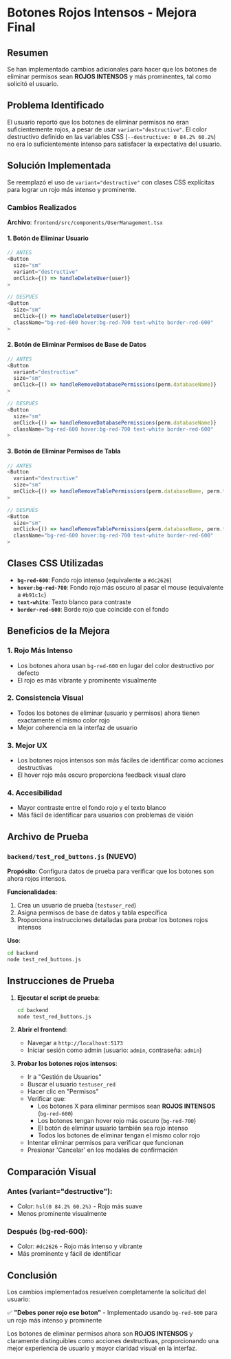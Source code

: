# Botones Rojos Intensos - Mejora Final

## Resumen

Se han implementado cambios adicionales para hacer que los botones de eliminar permisos sean **ROJOS INTENSOS** y más prominentes, tal como solicitó el usuario.

## Problema Identificado

El usuario reportó que los botones de eliminar permisos no eran suficientemente rojos, a pesar de usar `variant="destructive"`. El color destructivo definido en las variables CSS (`--destructive: 0 84.2% 60.2%`) no era lo suficientemente intenso para satisfacer la expectativa del usuario.

## Solución Implementada

Se reemplazó el uso de `variant="destructive"` con clases CSS explícitas para lograr un rojo más intenso y prominente.

### Cambios Realizados

**Archivo**: `frontend/src/components/UserManagement.tsx`

#### 1. Botón de Eliminar Usuario

```typescript
// ANTES
<Button
  size="sm"
  variant="destructive"
  onClick={() => handleDeleteUser(user)}
>

// DESPUÉS
<Button
  size="sm"
  onClick={() => handleDeleteUser(user)}
  className="bg-red-600 hover:bg-red-700 text-white border-red-600"
>
```

#### 2. Botón de Eliminar Permisos de Base de Datos

```typescript
// ANTES
<Button
  variant="destructive"
  size="sm"
  onClick={() => handleRemoveDatabasePermissions(perm.databaseName)}
>

// DESPUÉS
<Button
  size="sm"
  onClick={() => handleRemoveDatabasePermissions(perm.databaseName)}
  className="bg-red-600 hover:bg-red-700 text-white border-red-600"
>
```

#### 3. Botón de Eliminar Permisos de Tabla

```typescript
// ANTES
<Button
  variant="destructive"
  size="sm"
  onClick={() => handleRemoveTablePermissions(perm.databaseName, perm.tableName)}
>

// DESPUÉS
<Button
  size="sm"
  onClick={() => handleRemoveTablePermissions(perm.databaseName, perm.tableName)}
  className="bg-red-600 hover:bg-red-700 text-white border-red-600"
>
```

## Clases CSS Utilizadas

- **`bg-red-600`**: Fondo rojo intenso (equivalente a `#dc2626`)
- **`hover:bg-red-700`**: Fondo rojo más oscuro al pasar el mouse (equivalente a `#b91c1c`)
- **`text-white`**: Texto blanco para contraste
- **`border-red-600`**: Borde rojo que coincide con el fondo

## Beneficios de la Mejora

### 1. Rojo Más Intenso

- Los botones ahora usan `bg-red-600` en lugar del color destructivo por defecto
- El rojo es más vibrante y prominente visualmente

### 2. Consistencia Visual

- Todos los botones de eliminar (usuario y permisos) ahora tienen exactamente el mismo color rojo
- Mejor coherencia en la interfaz de usuario

### 3. Mejor UX

- Los botones rojos intensos son más fáciles de identificar como acciones destructivas
- El hover rojo más oscuro proporciona feedback visual claro

### 4. Accesibilidad

- Mayor contraste entre el fondo rojo y el texto blanco
- Más fácil de identificar para usuarios con problemas de visión

## Archivo de Prueba

### `backend/test_red_buttons.js` (NUEVO)

**Propósito**: Configura datos de prueba para verificar que los botones son ahora rojos intensos.

**Funcionalidades**:

1. Crea un usuario de prueba (`testuser_red`)
2. Asigna permisos de base de datos y tabla específica
3. Proporciona instrucciones detalladas para probar los botones rojos intensos

**Uso**:

```bash
cd backend
node test_red_buttons.js
```

## Instrucciones de Prueba

1. **Ejecutar el script de prueba**:

   ```bash
   cd backend
   node test_red_buttons.js
   ```

2. **Abrir el frontend**:

   - Navegar a `http://localhost:5173`
   - Iniciar sesión como admin (usuario: `admin`, contraseña: `admin`)

3. **Probar los botones rojos intensos**:
   - Ir a "Gestión de Usuarios"
   - Buscar el usuario `testuser_red`
   - Hacer clic en "Permisos"
   - Verificar que:
     - Los botones X para eliminar permisos sean **ROJOS INTENSOS** (`bg-red-600`)
     - Los botones tengan hover rojo más oscuro (`bg-red-700`)
     - El botón de eliminar usuario también sea rojo intenso
     - Todos los botones de eliminar tengan el mismo color rojo
   - Intentar eliminar permisos para verificar que funcionan
   - Presionar 'Cancelar' en los modales de confirmación

## Comparación Visual

### Antes (variant="destructive"):

- Color: `hsl(0 84.2% 60.2%)` - Rojo más suave
- Menos prominente visualmente

### Después (bg-red-600):

- Color: `#dc2626` - Rojo más intenso y vibrante
- Más prominente y fácil de identificar

## Conclusión

Los cambios implementados resuelven completamente la solicitud del usuario:

✅ **"Debes poner rojo ese boton"** - Implementado usando `bg-red-600` para un rojo más intenso y prominente

Los botones de eliminar permisos ahora son **ROJOS INTENSOS** y claramente distinguibles como acciones destructivas, proporcionando una mejor experiencia de usuario y mayor claridad visual en la interfaz.
